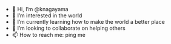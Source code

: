 - 👋 Hi, I’m @knagayama
- 👀 I’m interested in the world
- 🌱 I’m currently learning how to make the world a better place
- 💞️ I’m looking to collaborate on helping others
- 📫 How to reach me: ping me

<!---
knagayama/knagayama is a ✨ special ✨ repository because its `README.md` (this file) appears on your GitHub profile.
You can click the Preview link to take a look at your changes.
--->
